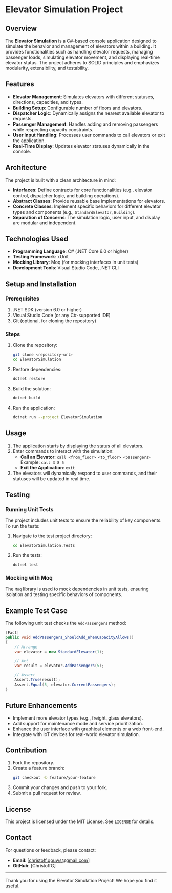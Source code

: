 # Elevator Simulation Project

## Overview
The **Elevator Simulation** is a C#-based console application designed to simulate the behavior and management of elevators within a building. It provides functionalities such as handling elevator requests, managing passenger loads, simulating elevator movement, and displaying real-time elevator status. The project adheres to SOLID principles and emphasizes modularity, extensibility, and testability.

## Features
- **Elevator Management**: Simulates elevators with different statuses, directions, capacities, and types.
- **Building Setup**: Configurable number of floors and elevators.
- **Dispatcher Logic**: Dynamically assigns the nearest available elevator to requests.
- **Passenger Management**: Handles adding and removing passengers while respecting capacity constraints.
- **User Input Handling**: Processes user commands to call elevators or exit the application.
- **Real-Time Display**: Updates elevator statuses dynamically in the console.

## Architecture
The project is built with a clean architecture in mind:
- **Interfaces**: Define contracts for core functionalities (e.g., elevator control, dispatcher logic, and building operations).
- **Abstract Classes**: Provide reusable base implementations for elevators.
- **Concrete Classes**: Implement specific behaviors for different elevator types and components (e.g., `StandardElevator`, `Building`).
- **Separation of Concerns**: The simulation logic, user input, and display are modular and independent.

## Technologies Used
- **Programming Language**: C# (.NET Core 6.0 or higher)
- **Testing Framework**: xUnit
- **Mocking Library**: Moq (for mocking interfaces in unit tests)
- **Development Tools**: Visual Studio Code, .NET CLI

## Setup and Installation
### Prerequisites
1. .NET SDK (version 6.0 or higher)
2. Visual Studio Code (or any C#-supported IDE)
3. Git (optional, for cloning the repository)

### Steps
1. Clone the repository:
   ```bash
   git clone <repository-url>
   cd ElevatorSimulation
   ```
2. Restore dependencies:
   ```bash
   dotnet restore
   ```
3. Build the solution:
   ```bash
   dotnet build
   ```
4. Run the application:
   ```bash
   dotnet run --project ElevatorSimulation
   ```

## Usage
1. The application starts by displaying the status of all elevators.
2. Enter commands to interact with the simulation:
   - **Call an Elevator**: `call <from_floor> <to_floor> <passengers>`
     Example: `call 3 8 5`
   - **Exit the Application**: `exit`
3. The elevators will dynamically respond to user commands, and their statuses will be updated in real time.

## Testing
### Running Unit Tests
The project includes unit tests to ensure the reliability of key components. To run the tests:
1. Navigate to the test project directory:
   ```bash
   cd ElevatorSimulation.Tests
   ```
2. Run the tests:
   ```bash
   dotnet test
   ```

### Mocking with Moq
The `Moq` library is used to mock dependencies in unit tests, ensuring isolation and testing specific behaviors of components.

## Example Test Case
The following unit test checks the `AddPassengers` method:
```csharp
[Fact]
public void AddPassengers_ShouldAdd_WhenCapacityAllows()
{
    // Arrange
    var elevator = new StandardElevator(1);

    // Act
    var result = elevator.AddPassengers(5);

    // Assert
    Assert.True(result);
    Assert.Equal(5, elevator.CurrentPassengers);
}
```

## Future Enhancements
- Implement more elevator types (e.g., freight, glass elevators).
- Add support for maintenance mode and service prioritization.
- Enhance the user interface with graphical elements or a web front-end.
- Integrate with IoT devices for real-world elevator simulation.

## Contribution
1. Fork the repository.
2. Create a feature branch:
   ```bash
   git checkout -b feature/your-feature
   ```
3. Commit your changes and push to your fork.
4. Submit a pull request for review.

## License
This project is licensed under the MIT License. See `LICENSE` for details.

## Contact
For questions or feedback, please contact:
- **Email**: [christoff.gouws@gmail.com]
- **GitHub**: [ChristoffG]

---
Thank you for using the Elevator Simulation Project! We hope you find it useful.

